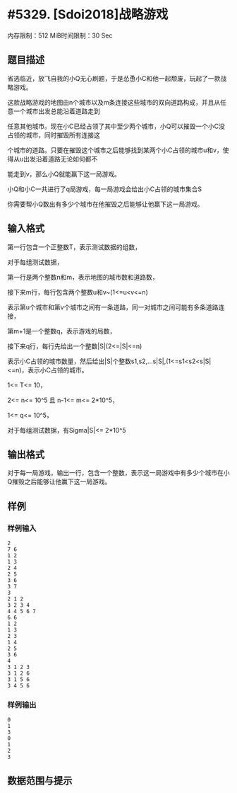 # #5329. [Sdoi2018]战略游戏

内存限制：512 MiB时间限制：30 Sec

## 题目描述

省选临近，放飞自我的小Q无心刷题，于是怂恿小C和他一起颓废，玩起了一款战略游戏。

这款战略游戏的地图由n个城市以及m条连接这些城市的双向道路构成，并且从任意一个城市出发总能沿着道路走到

任意其他城市。现在小C已经占领了其中至少两个城市，小Q可以摧毁一个小C没占领的城市，同时摧毁所有连接这

个城市的道路。只要在摧毁这个城市之后能够找到某两个小C占领的城市u和v，使得从u出发沿着道路无论如何都不

能走到v，那么小Q就能赢下这一局游戏。

小Q和小C一共进行了q局游戏，每一局游戏会给出小C占领的城市集合S

你需要帮小Q数出有多少个城市在他摧毁之后能够让他赢下这一局游戏。

## 输入格式

第一行包含一个正整数T，表示测试数据的组数，

对于每组测试数据，

第一行是两个整数n和m，表示地图的城市数和道路数，

接下来m行，每行包含两个整数u和v~(1<=u<v<=n)

表示第u个城市和第v个城市之间有一条道路，同一对城市之间可能有多条道路连接，

第m+1是一个整数q，表示游戏的局数，

接下来q行，每行先给出一个整数|S|(2<=|S|<=n)

表示小C占领的城市数量，然后给出|S|个整数s1,s2,...s|S|,(1<=s1<s2<s|S|<=n)，表示小C占领的城市。

1<= T<= 10，

2<= n<= 10^5 且 n-1<= m<= 2*10^5，

1<= q<= 10^5，

对于每组测试数据，有Sigma|S|<= 2*10^5

## 输出格式

对于每一局游戏，输出一行，包含一个整数，表示这一局游戏中有多少个城市在小Q摧毁之后能够让他赢下这一局游戏。

## 样例

### 样例输入

    
    2
    7 6
    1 2
    1 3
    2 4
    2 5
    3 6
    3 7
    3
    2 1 2
    3 2 3 4
    4 4 5 6 7
    6 6
    1 2
    1 3
    2 3
    1 4
    2 5
    3 6
    4
    3 1 2 3
    3 1 2 6
    3 1 5 6
    3 4 5 6
    

### 样例输出

    
    0
    1
    3
    0
    1
    2
    3
    

## 数据范围与提示

